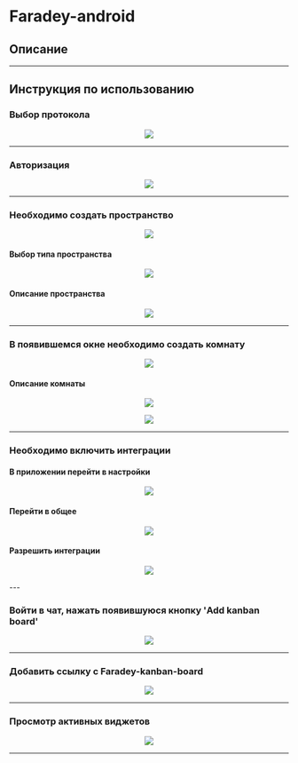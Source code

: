 # Faradey-android


## Описание

---

## Инструкция по использованию

### Выбор протокола
<p align="center">
  <img src="https://github.com/FaradeyApp/.github/blob/main/images/android/1.jpg">
</p>

---
### Авторизация
<p align="center">
  <img src="https://github.com/FaradeyApp/.github/blob/main/images/android/2.jpg">
</p>


---
### Необходимо создать пространство
<p align="center">
  <img src="https://github.com/FaradeyApp/.github/blob/main/images/android/3.jpg">
</p>

#### Выбор типа пространства
<p align="center">
  <img src="https://github.com/FaradeyApp/.github/blob/main/images/android/4.jpg">
</p>

#### Описание пространства
<p align="center">
  <img src="https://github.com/FaradeyApp/.github/blob/main/images/android/5.jpg">
</p>

---

### В появившемся окне необходимо создать комнату
<p align="center">
  <img src="https://github.com/FaradeyApp/.github/blob/main/images/android/6.jpg">
</p>

#### Описание комнаты
<p align="center">
  <img src="https://github.com/FaradeyApp/.github/blob/main/images/android/7.jpg">
</p>

<p align="center">
  <img src="https://github.com/FaradeyApp/.github/blob/main/images/android/8.1.jpg">
</p>

---
### Необходимо включить интеграции

#### В приложении перейти в настройки
<p align="center">
  <img src="https://github.com/FaradeyApp/.github/blob/main/images/android/8.2.jpg">
</p>

#### Перейти в общее
<p align="center">
  <img src="https://github.com/FaradeyApp/.github/blob/main/images/android/9.jpg">
</p>

#### Разрешить интеграции
<p align="center">
  <img src="https://github.com/FaradeyApp/.github/blob/main/images/android/10.jpg">
</p>
---

### Войти в чат, нажать появившуюся кнопку 'Add kanban board'
<p align="center">
  <img src="https://github.com/FaradeyApp/.github/blob/main/images/android/11.jpg">
</p> 

---


### Добавить ссылку с Faradey-kanban-board
<p align="center">
  <img src="https://github.com/FaradeyApp/.github/blob/main/images/android/12.jpg">
</p>

---

### Просмотр активных виджетов

<p align="center">
  <img src="https://github.com/FaradeyApp/.github/blob/main/images/android/13.jpg">
</p>

---

